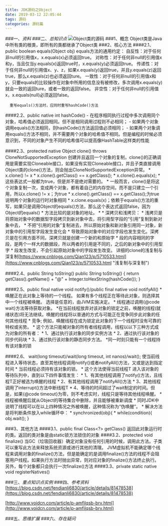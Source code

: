 ```yaml
---
title: JDK源码之Object
date: 2019-03-12 22:05:44
tags: 源码
categories: 源码篇
---
```



###一、*资料*
###二、*总知识点*
![Object类的源码](https://i.imgur.com/NuQM5N4.png)
###1、概念
		Object类是Java中所有类的根类，即所有的类都继承了Object类
###2、核心方法
####2.1、public boolean equals(Object obj)
		equals方法的通用约定：
			自反性：对于任何非null的引用值x，x.equals(x)必须返回true。
			对称性：对于任何非null的引用值x和y，当且仅当y.equals(x)返回true时，x.equals(y)必须返回true。
			传递性：对于任何非null的引用值x、y、z，如果x.equals(y)返回true，并且y.equals(z)返回true，那么x.equals(z)也必须返回ture。
			一致性：对于任何非null的引用值x和y，只要equals的比较操作在对象中所用的信息没有被修改，多次调用x.equals(y)就会一致的返回ture，或者一致的返回false。
			非空性：对于任何非null的引用值x，x.equals(null)必须返回false。
	
	  重写equals()方法时，应同时重写hashCode()方法
####2.2、public native int hashCode()
		- 在程序相同执行过程中多次调用同个对象，哈希值必须返回相同。但不是相同调用过程则不必相同； 
		- 如果两个对象调用equals()方法相同，则hashCode()方法返回值必须相同； 
		- 如果两个对象调用equals()方法不相同，并不需要两个对象的哈希值不相同。但是编程的时候必须意识到，不同的对象产生不同的哈希值可以提高像HashTable这样类的性能


####2.3、protected native Object clone() throws CloneNotSupportedException
		创建并且返回一个对象的复制，clone()的正确调用是需要实现Cloneable接口，如果没有实现Cloneable接口，并且子类直接调用Object类的clone()方法，则会抛出CloneNotSupportedException异常。
     *    x.clone() != x 
     *    x.clone().getClass() == x.getClass();
     *    x.clone().equals(x);
     *    这些表达式一般都为true，但是并不是绝对需要的。
     *    一般而言，clone()是将这个对象复制一次，变成两个对象，都有着自己的内存空间，而不是只建立一个引用，所以x.clone() != x；为true
     *    x.clone().getClass() == x.getClass();为true说明两个对象的运行时对象相同
     *    x.clone.equals(x)；依赖于equals()方法的重写，如果只是调用Object的equals()方法，那么这个表达式返回false，因为Object的equals()
     * 方法比较的是对象的地址。
     * 
     * 深拷贝和浅拷贝：
     *    浅拷贝是将原始对象中的数据型字段拷贝到新对象中去，将引用型字段的“引用”复制到新对象中去，
     * 不把“引用的对象”复制进去，所以原始对象和新对象引用同一对象，新对象中的引用型字段发生变化会
     * 导致原始对象中的对应字段也发生变化。深拷贝是在引用方面不同，深拷贝就是创建一个新的和原始字
     * 段的内容相同的字段，是两个一样大的数据段，所以两者的引用是不同的，之后的新对象中的引用型字
     * 段发生改变，不会引起原始对象中的字段发生改变。
详细的clone的浅复制与深复制[https://www.cnblogs.com/Qian123/p/5710533.html](https://www.cnblogs.com/Qian123/p/5710533.html "浅复制与深复制")

####2.4、public String toString()
    public String toString() {
    	return getClass().getName() + "@" + Integer.toHexString(hashCode());
    }


####2.5、public final native void notify()/public final native void notifyAll()
		 *唤醒正在此对象上等待的一个线程。 如果有多个线程正在等待此对象，则选择其中一个线程被唤醒。 选择是任意的，由JVM实施决定。
	     * 线程通过调用{@code wait}方法等待获取对象。
	     *在当前线程放弃对该对象的锁定之前，唤醒的线程(就绪状态)将无法继续。唤醒的线程将以普通的方式与可能正在竞争同步此对象的任何其他线程
	     * 竞争; 例如，唤醒线程在成为锁定此对象的下一个线程时没有可靠的特权或劣势。
	     * 这个方法只能被对象的所有者线程调用，线程以以下三种方式成为对象的所有者：
	     *     1、通过执行该对象的同步实例方法
	     *     2、通过执行该对象的同步代码块
	     *     3、通过执行该对象的静态同步方法。
	     *同一时刻只能有一个线程持有该对象的锁

####2.6、 wait(long timeout)/wait(long timeout, int nanos)/wait();
		 使当前线程进入等待状态，直至其他线程调用notify()或者notifyAll()方法，又或是达到指定时间
	     *   当前线程必须持有该对象的锁。
	     *   这个方法使得当前线程T 进入该对象的等待队列中，直到以下四件事情发生：
	     *      1、有其他线程调用了notify()方法，且线程T正好被选为唤醒的线程
	     *      2、有其他线程调用了notifyAll()方法
	     *      3、其他线程调用了interrupt()方法中断线程T
	     *      4、等待的时间超过了wait制定的时间。但是，如果{@code timeout}为零，则不考虑实时，线程只是等待其他线程唤醒。
	     *   线程被唤醒后就从Object的等待集合中删除，并且能够被重新调度
	     *   同时JDK中说明了线程可以在以上四种情况之外被唤醒，这种情况称为“伪唤醒”。
	     *   解决方法是将判断条件放入while循环中：
	     *              synchronized(obj){
	     *                 while(condition){ obj.wait(); }



	
###3、其他方法
####3.1、public final Class<?> getClass()
		返回此对象运行时的类。返回的类对象是由static锁方法锁住的对象
####3.2、protected void finalize()
		当GC（垃圾回收器）确定对象没有任何引用的时候，调用此方法。子类可以重写此方法来释放系统资源或进行其他的清理。
		JVM虚拟机不能确定哪个线程来调用对象的finalize()方法，但是能确定的是调用finalize()方法的线程不会阻塞用户线程。如果执行方法时抛出异常，则对应对象的finalize()方法终止执行。另外，每个对象都只会执行一次finalize()方法
####3.3、private static native void registerNatives()


###三、*重点知识点实例*
###四、*参考资料*
[https://blog.csdn.net/fendianli6830/article/details/81478538](https://blog.csdn.net/fendianli6830/article/details/81478538)

[http://www.voidcn.com/article/p-amfilqsb-brv.html](http://www.voidcn.com/article/p-amfilqsb-brv.html)

###五、*思维扩展*
###六、*存在疑问*
